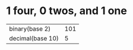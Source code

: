1 four, 0 twos, and 1 one
=========================

<table><tbody><tr class="odd"><td>binary(base 2)</td><td>101</td></tr><tr class="even"><td>decimal(base 10)</td><td>5</td></tr></tbody></table>
